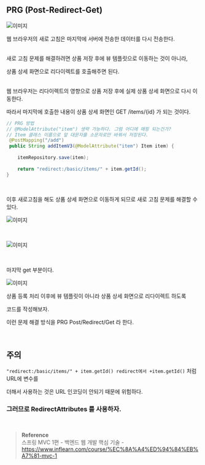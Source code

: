 ## PRG (Post-Redirect-Get)

![이미지](/programming/img/서68.PNG)

웹 브라우저의 새로 고침은 마지막에 서버에 전송한 데이터를 다시 전송한다.

<br/>새로 고침 문제를 해결하려면 상품 저장 후에 뷰 템플릿으로 이동하는 것이 아니라, 

상품 상세 화면으로 리다이렉트를 호출해주면 된다.

<br/>웹 브라우저는 리다이렉트의 영향으로 상품 저장 후에 실제 상품 상세 화면으로 다시 이동한다. 

따라서 마지막에 호출한 내용이 상품 상세 화면인 GET /items/{id} 가 되는 것이다.


```java
// PRG 방법 
// @ModelAttribute("item") 생략 가능하다. 그럼 어디에 매핑 되는건가?
// Item 클래스 이름으로 앞 대문자를 소문자로만 바꿔서 저장된다.
 @PostMapping("/add")
 public String addItemV3(@ModelAttribute("item") Item item) {
    
    itemRepository.save(item);
    
    return "redirect:/basic/items/" + item.getId();
}
```

<br/>

이후 새로고침을 해도 상품 상세 화면으로 이동하게 되므로 새로 고침 문제를 해결할 수 있다.


![이미지](/programming/img/서69.PNG)

<br/>

![이미지](/programming/img/서70.PNG)


<br/>


마지막 get 부분이다.

![이미지](/programming/img/서71.PNG)

상품 등록 처리 이후에 뷰 템플릿이 아니라 상품 상세 화면으로 리다이렉트 하도록 

코드를 작성해보자.

이런 문제 해결 방식을 PRG Post/Redirect/Get 라 한다.

<br/>

## 주의

`"redirect:/basic/items/" + item.getId() redirect에서 +item.getId()` 처럼 URL에 변수를

더해서 사용하는 것은 URL 인코딩이 안되기 때문에 위험하다. 

### 그러므로 RedirectAttributes 를 사용하자.


<br/>

>**Reference** <br/>스프링 MVC 1편 - 백엔드 웹 개발 핵심 기술 - https://www.inflearn.com/course/%EC%8A%A4%ED%94%84%EB%A7%81-mvc-1